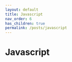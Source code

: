 ```yaml
---
layout: default
title: Javascript
nav_order: 6
has_children: true
permalink: /posts/javascript
---
```

# Javascript

